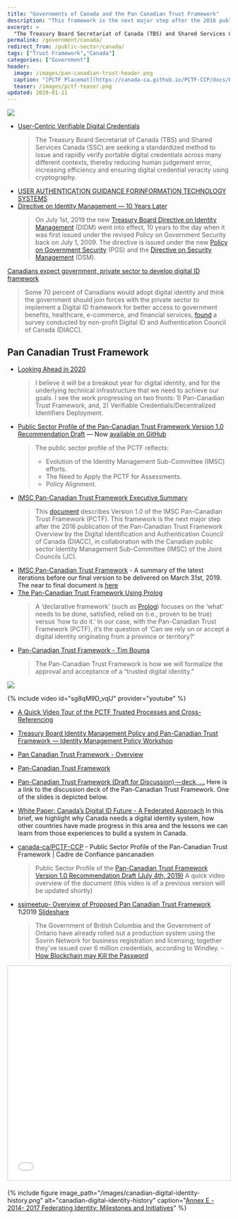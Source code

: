```yaml
---
title: "Governments of Canada and the Pan Canadian Trust Framework"
description: "This framework is the next major step after the 2016 publication of the Pan-Canadian Trust Framework Overview by the Digital Identification and Authentication Council of Canada (DIACC)"
excerpt: >
  "The Treasury Board Secretariat of Canada (TBS) and Shared Services Canada (SSC) are seeking a standardized method to issue and rapidly verify portable digital credentials across many different contexts, thereby reducing human judgement error, increasing efficiency and ensuring digital credential veracity using cryptography." 
permalink: /government/canada/
redirect_from: /public-sector/canada/
tags: ["Trust Framework","Canada"]
categories: ["Government"]
header:
  image: /images/pan-canadian-trust-header.png
  caption: "[PCTF Placemat](https://canada-ca.github.io/PCTF-CCP/docs/PCTF-Placemat.pdf)"
  teaser: /images/pctf-teaser.png
updated: 2020-01-11
---
```


[![](https://i.imgur.com/wdbN3Ld.png)](https://twitter.com/sboots/status/1070320318487584768)

* [User-Centric Verifiable Digital Credentials](https://www.ic.gc.ca/eic/site/101.nsf/eng/00068.html)
  > The Treasury Board Secretariat of Canada (TBS) and Shared Services Canada (SSC) are seeking a standardized method to issue and rapidly verify portable digital credentials across many different contexts, thereby reducing human judgement error, increasing efficiency and ensuring digital credential veracity using cryptography.
* [USER AUTHENTICATION GUIDANCE FORINFORMATION TECHNOLOGY SYSTEMS](https://www.cse-cst.gc.ca/en/system/files/pdf_documents/itsp.30.031v3-eng_0.pdf)
* [Directive on Identity Management — 10 Years Later](https://medium.com/@trbouma/directive-on-identity-management-10-years-later-9463fbb835f3)
  > On July 1st, 2019 the new [Treasury Board Directive on Identity Management](https://www.tbs-sct.gc.ca/pol/doc-eng.aspx?id=16577) (DIDM) went into effect, 10 years to the day when it was first issued under the revised Policy on Government Security back on July 1, 2009. The directive is issued under the new [Policy on Government Security](https://www.tbs-sct.gc.ca/pol/doc-eng.aspx?id=16578) (PGS) and the [Directive on Security Management](https://www.tbs-sct.gc.ca/pol/doc-eng.aspx?id=32611) (DSM).

[Canadians expect government, private sector to develop digital ID framework](https://www.biometricupdate.com/201910/canadians-expect-government-private-sector-to-develop-digital-id-framework)
  > Some 70 percent of Canadians would adopt digital identity and think the government should join forces with the private sector to implement a Digital ID framework for better access to government benefits, healthcare, e-commerce, and financial services, [found](https://diacc.ca/2019/10/15/canadians-are-ready-to-embrace-digital-identity/) a survey conducted by non-profit Digital ID and Authentication Council of Canada (DIACC).

## Pan Canadian Trust Framework

* [Looking Ahead in 2020](https://medium.com/@trbouma/looking-ahead-in-2020-830afa372878)
  > I believe it will be a breakout year for digital identity, and for the underlying technical infrastructure that we need to achieve our goals. I see the work progressing on two fronts: 1) Pan-Canadian Trust Framework, and, 2) Verifiable Credentials/Decentralized Identifiers Deployment.
* [Public Sector Profile of the Pan-Canadian Trust Framework Version 1.0 Recommendation Draft](https://medium.com/@trbouma/public-sector-profile-of-the-pan-canadian-trust-framework-version-1-0-4baf8ff0cfa0) — Now [available on GitHub](https://canada-ca.github.io/PCTF-CCP/)
  > The public sector profile of the PCTF reflects:
  > - Evolution of the Identity Management Sub-Committee (IMSC) efforts. 
  > - The Need to Apply the PCTF for Assessments. 
  > - Policy Alignment.
* [IMSC Pan-Canadian Trust Framework Executive Summary](https://medium.com/@trbouma/imsc-pan-canadian-trust-framework-executive-summary-5c89a72e06b5)
  > This [document](https://drive.google.com/open?id=1Xmjh8QJZKWmRkaTtE2f43ISntD7jE6D5) describes Version 1.0 of the IMSC Pan-Canadian Trust Framework (PCTF). This framework is the next major step after the 2016 publication of the Pan-Canadian Trust Framework Overview by the Digital Identification and Authentication Council of Canada (DIACC), in collaboration with the Canadian public sector Identity Management Sub-Committee (IMSC) of the Joint Councils (JC).
* [IMSC Pan-Canadian Trust Framework](https://medium.com/@trbouma/imsc-pan-canadian-trust-framework-1f68134e338a) - A summary of the latest iterations before our final version to be delivered on March 31st, 2019. The near to final document is [here](https://drive.google.com/open?id=1P8kFJZfUV7PX25KEkZKk0XftrqqQp9FI)
* [The Pan-Canadian Trust Framework Using Prolog](https://medium.com/@trbouma/the-pan-canadian-trust-framework-using-prolog-e62ffa911ff5)
  > A ‘declarative framework’ (such as [Prolog](https://www.geeksforgeeks.org/prolog-an-introduction/)) focuses on the ‘what’ needs to be done, satisfied, relied on (i.e., proven to be true) versus ‘how to do it.’ In our case, with the Pan-Canadian Trust Framework (PCTF), it’s the question of ‘Can we rely on or accept a digital identity originating from a province or territory?’
* [Pan-Canadian Trust Framework - Tim Bouma](https://medium.com/@trbouma/pan-canadian-trust-framework-eb65eac6c683)
  > The Pan-Canadian Trust Framework is how we will formalize the approval and acceptance of a “trusted digital identity.”


![](https://miro.medium.com/max/687/1*gWHaw0K1e_S4Ts4EIzEhoA.png)

{% include video id="sg8qM9D_vqU" provider="youtube" %}
* [A Quick Video Tour of the PCTF Trusted Processes and Cross-Referencing](https://medium.com/@trbouma/a-quick-video-tour-of-the-pctf-trusted-processes-and-cross-referencing-3c892a012edd)

* [Treasury Board Identity Management Policy and Pan-Canadian Trust Framework — Identity Management Policy Workshop](https://docs.google.com/presentation/d/189DxjNv7EE7KtjkidB6EpwuvO2lIy7kEL-3DWtMAiQg/edit) 
* [Pan Canadian Trust Framework - Overview](https://diacc.ca/2016/08/11/pctf-overview/)
* [Pan-Canadian Trust Framework](https://diacc.ca/pan-canadian-trust-framework/)
* [Pan-Canadian Trust Framework (Draft for Discussion) — deck, ...](https://medium.com/@trbouma/pan-canadian-trust-framework-draft-for-discussion-deck-video-and-site-724b5aa3acf0)
Here is a link to the discussion deck of the Pan-Canadian Trust Framework. One of the slides is depicted below.
* [White Paper: Canada’s Digital ID Future - A Federated Approach](https://www.cba.ca/embracing-digital-id-in-canada)
In this brief, we highlight why Canada needs a digital identity system, how other countries have made progress in this area and the lessons we can learn from those experiences to build a system in Canada.
* [canada-ca/PCTF-CCP](https://github.com/canada-ca/PCTF-CCP) - Public Sector Profile of the Pan-Canadian Trust Framework | Cadre de Confiance pancanadien
  > Public Sector Profile of the [Pan-Canadian Trust Framework Version 1.0 Recommendation Draft (July 4th, 2019)](https://github.com/canada-ca/PCTF-CCP/blob/master/public-sector-profile/recommendation-draft/Readme.md)
  > A quick video overview of the document (this video is of a previous version will be updated shortly)
* [ssimeetup- Overview of Proposed Pan Canadian Trust Framework](https://ssimeetup.org/overview-proposed-pan-canadian-trust-framework-ssi-tim-bouma-webinar-19/) 1\2019 [Slideshare](https://www.slideshare.net/SSIMeetup/overview-of-the-proposed-pancanadian-trust-framework-for-ssi-tim-bouma) 
  > The Government of British Columbia and the Government of Ontario have already rolled out a production system using the Sovrin Network for business registration and licensing; together they've issued over 6 million credentials, according to Windley. - [How Blockchain may Kill the Password](https://www.computerworld.com/article/3329962/blockchain/how-blockchain-may-kill-the-password.amp.html)

<iframe src="//www.slideshare.net/slideshow/embed_code/key/hwUlr34zkyfGvm" width="595" height="485" frameborder="0" marginwidth="0" marginheight="0" scrolling="no" style="border:1px solid #CCC; border-width:1px; margin-bottom:5px; max-width: 100%;" allowfullscreen> </iframe>

{% include figure image_path="/images/canadian-digital-identity-history.png" alt="canadian-digital-identity-history" caption="[Annex E - 2014- 2017 Federating Identity: Milestones and Initiatives](https://docs.google.com/presentation/d/189DxjNv7EE7KtjkidB6EpwuvO2lIy7kEL-3DWtMAiQg/edit)" %}
